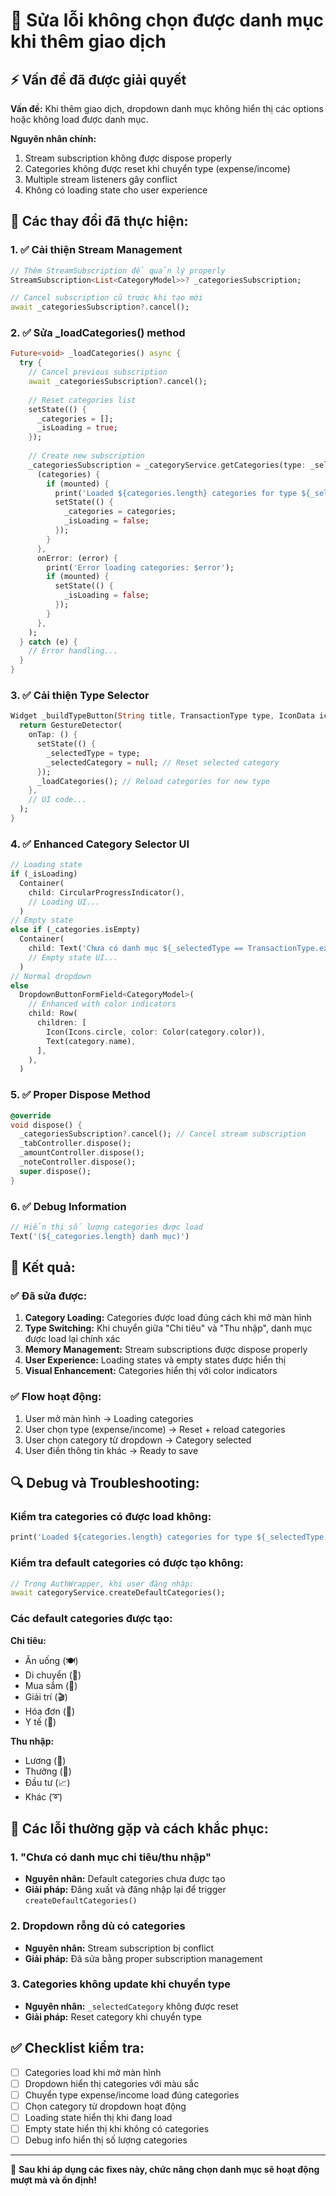 # 🔧 Sửa lỗi không chọn được danh mục khi thêm giao dịch

## ⚡ Vấn đề đã được giải quyết

**Vấn đề:** Khi thêm giao dịch, dropdown danh mục không hiển thị các options hoặc không load được danh mục.

**Nguyên nhân chính:**
1. Stream subscription không được dispose properly
2. Categories không được reset khi chuyển type (expense/income)
3. Multiple stream listeners gây conflict
4. Không có loading state cho user experience

## 🔧 Các thay đổi đã thực hiện:

### 1. **✅ Cải thiện Stream Management**
```dart
// Thêm StreamSubscription để quản lý properly
StreamSubscription<List<CategoryModel>>? _categoriesSubscription;

// Cancel subscription cũ trước khi tạo mới
await _categoriesSubscription?.cancel();
```

### 2. **✅ Sửa _loadCategories() method**
```dart
Future<void> _loadCategories() async {
  try {
    // Cancel previous subscription
    await _categoriesSubscription?.cancel();
    
    // Reset categories list
    setState(() {
      _categories = [];
      _isLoading = true;
    });
    
    // Create new subscription
    _categoriesSubscription = _categoryService.getCategories(type: _selectedType).listen(
      (categories) {
        if (mounted) {
          print('Loaded ${categories.length} categories for type ${_selectedType.value}');
          setState(() {
            _categories = categories;
            _isLoading = false;
          });
        }
      },
      onError: (error) {
        print('Error loading categories: $error');
        if (mounted) {
          setState(() {
            _isLoading = false;
          });
        }
      },
    );
  } catch (e) {
    // Error handling...
  }
}
```

### 3. **✅ Cải thiện Type Selector**
```dart
Widget _buildTypeButton(String title, TransactionType type, IconData icon, Color color) {
  return GestureDetector(
    onTap: () {
      setState(() {
        _selectedType = type;
        _selectedCategory = null; // Reset selected category
      });
      _loadCategories(); // Reload categories for new type
    },
    // UI code...
  );
}
```

### 4. **✅ Enhanced Category Selector UI**
```dart
// Loading state
if (_isLoading)
  Container(
    child: CircularProgressIndicator(),
    // Loading UI...
  )
// Empty state  
else if (_categories.isEmpty)
  Container(
    child: Text('Chưa có danh mục ${_selectedType == TransactionType.expense ? "chi tiêu" : "thu nhập"}'),
    // Empty state UI...
  )
// Normal dropdown
else
  DropdownButtonFormField<CategoryModel>(
    // Enhanced with color indicators
    child: Row(
      children: [
        Icon(Icons.circle, color: Color(category.color)),
        Text(category.name),
      ],
    ),
  )
```

### 5. **✅ Proper Dispose Method**
```dart
@override
void dispose() {
  _categoriesSubscription?.cancel(); // Cancel stream subscription
  _tabController.dispose();
  _amountController.dispose();
  _noteController.dispose();
  super.dispose();
}
```

### 6. **✅ Debug Information**
```dart
// Hiển thị số lượng categories được load
Text('(${_categories.length} danh mục)')
```

## 🎯 **Kết quả:**

### ✅ **Đã sửa được:**
1. **Category Loading:** Categories được load đúng cách khi mở màn hình
2. **Type Switching:** Khi chuyển giữa "Chi tiêu" và "Thu nhập", danh mục được load lại chính xác
3. **Memory Management:** Stream subscriptions được dispose properly
4. **User Experience:** Loading states và empty states được hiển thị
5. **Visual Enhancement:** Categories hiển thị với color indicators

### ✅ **Flow hoạt động:**
1. User mở màn hình → Loading categories
2. User chọn type (expense/income) → Reset + reload categories  
3. User chọn category từ dropdown → Category selected
4. User điền thông tin khác → Ready to save

## 🔍 **Debug và Troubleshooting:**

### Kiểm tra categories có được load không:
```dart
print('Loaded ${categories.length} categories for type ${_selectedType.value}');
```

### Kiểm tra default categories có được tạo không:
```dart
// Trong AuthWrapper, khi user đăng nhập:
await categoryService.createDefaultCategories();
```

### Các default categories được tạo:
**Chi tiêu:**
- Ăn uống (🍽️)
- Di chuyển (🚗)  
- Mua sắm (🛒)
- Giải trí (🎬)
- Hóa đơn (🧾)
- Y tế (🏥)

**Thu nhập:**
- Lương (💼)
- Thưởng (🎁)
- Đầu tư (📈)
- Khác (➰)

## 🚨 **Các lỗi thường gặp và cách khắc phục:**

### 1. "Chưa có danh mục chi tiêu/thu nhập"
- **Nguyên nhân:** Default categories chưa được tạo
- **Giải pháp:** Đăng xuất và đăng nhập lại để trigger `createDefaultCategories()`

### 2. Dropdown rỗng dù có categories
- **Nguyên nhân:** Stream subscription bị conflict
- **Giải pháp:** Đã sửa bằng proper subscription management

### 3. Categories không update khi chuyển type
- **Nguyên nhân:** `_selectedCategory` không được reset
- **Giải pháp:** Reset category khi chuyển type

## ✅ **Checklist kiểm tra:**

- [ ] Categories load khi mở màn hình
- [ ] Dropdown hiển thị categories với màu sắc
- [ ] Chuyển type expense/income load đúng categories
- [ ] Chọn category từ dropdown hoạt động
- [ ] Loading state hiển thị khi đang load
- [ ] Empty state hiển thị khi không có categories
- [ ] Debug info hiển thị số lượng categories

---

🎉 **Sau khi áp dụng các fixes này, chức năng chọn danh mục sẽ hoạt động mượt mà và ổn định!** 